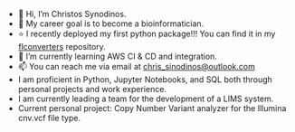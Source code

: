 - 👋 Hi, I’m Christos Synodinos.
- 👀 My career goal is to become a bioinformatician.
- :star: I recently deployed my first python package!!! You can find it in my [flconverters](https://github.com/CSynodinos/flconverters) repository.
- 🌱 I’m currently learning AWS CI & CD and integration.
- 📫 You can reach me via email at chris_sinodinos@outlook.com
- I am proficient in Python, Jupyter Notebooks, and SQL both through personal projects and work experience. 
- I am currently leading a team for the development of a LIMS system.
- Current personal project: Copy Number Variant analyzer for the Illumina cnv.vcf file type.  

<!---
CSynodinos/CSynodinos is a ✨ special ✨ repository because its `README.md` (this file) appears on your GitHub profile.
You can click the Preview link to take a look at your changes.
--->
